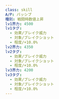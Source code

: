 ```yaml
---
class: skill
A/P: パッシブ
種別: 戦闘時数値上昇
lv1界力: 4500
lv1タグ:
  - 効果/ブレイク威力
  - 対象/ブレイクショット
  - 程度/+10.0%
lv2界力: 4350
lv2タグ:
  - 効果/ブレイク威力
  - 対象/ブレイクショット
  - 程度/+10.0%
lv3界力: 4200
lv3タグ:
  - 効果/ブレイク威力
  - 対象/ブレイクショット
  - 程度/+10.0%
---
```


